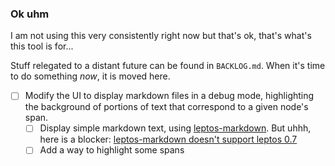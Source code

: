 ### Ok uhm

I am not using this very consistently right now but that's ok, that's what's
this tool is for...

Stuff relegated to a distant future can be found in `BACKLOG.md`. When it's time
to do something *now*, it is moved here.

- [ ] Modify the UI to display markdown files in a debug mode, highlighting the
      background of portions of text that correspond to a given node's span.
  - [ ] Display simple markdown text, using
        [leptos-markdown](https://github.com/rambip/leptos-markdown). But uhhh,
        here is a blocker: [leptos-markdown doesn't support leptos
        0.7](https://github.com/rambip/leptos-markdown/issues/16)
  - [ ] Add a way to highlight some spans
